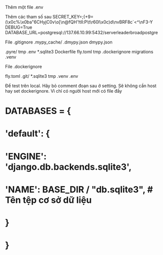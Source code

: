 Thêm một file .env

Thêm các tham số sau
SECRET_KEY=;(+9=(\x0c%*\x0b*a"6CHyjC0v\\o[\n@fQH\'!tIl:P\t\r60l\x0c)d\nvBRF8c`<^\nF3-Y
DEBUG=True
DATABASE_URL=postgresql://137.66.10.99:5432/serverleaderbroadpostgre

File .gitignore
.mypy_cache/
.dmypy.json
dmypy.json

.pyre/
tmp
.env
*.sqlite3
Dockerfile
fly.toml
tmp
.dockerignore
migrations
.venv

File .dockerignore

fly.toml
.git/
*.sqlite3
tmp
.venv
.env

Để test trên local. Hãy bỏ comment đoạn sau ở setting. Sẽ không cần host hay set dockerignore. Vì chỉ có người host mới có file đấy

# DATABASES = {
#     'default': {
#         'ENGINE': 'django.db.backends.sqlite3',
#         'NAME': BASE_DIR / "db.sqlite3",  # Tên tệp cơ sở dữ liệu
#     }
# }